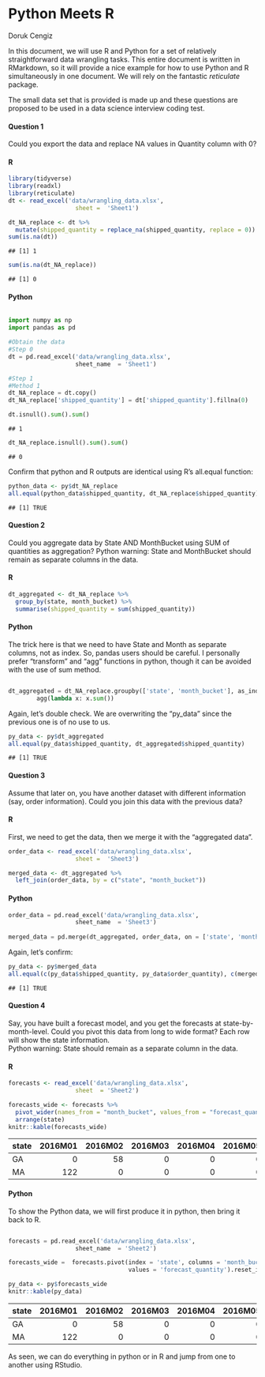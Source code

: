 Python Meets R
================
Doruk Cengiz

In this document, we will use R and Python for a set of relatively
straightforward data wrangling tasks. This entire document is written in
RMarkdown, so it will provide a nice example for how to use Python and R
simultaneously in one document. We will rely on the fantastic
*reticulate* package.

The small data set that is provided is made up and these questions are
proposed to be used in a data science interview coding test.

#### Question 1

Could you export the data and replace NA values in Quantity column with
0?

#### R

``` r
library(tidyverse)
library(readxl)
library(reticulate)
dt <- read_excel('data/wrangling_data.xlsx', 
                   sheet =  'Sheet1')

dt_NA_replace <- dt %>% 
  mutate(shipped_quantity = replace_na(shipped_quantity, replace = 0))
sum(is.na(dt))
```

    ## [1] 1

``` r
sum(is.na(dt_NA_replace))
```

    ## [1] 0

#### Python

``` python

import numpy as np
import pandas as pd

#Obtain the data
#Step 0
dt = pd.read_excel('data/wrangling_data.xlsx', 
                   sheet_name  = 'Sheet1')

#Step 1
#Method 1
dt_NA_replace = dt.copy()
dt_NA_replace['shipped_quantity'] = dt['shipped_quantity'].fillna(0)

dt.isnull().sum().sum()
```

    ## 1

``` python
dt_NA_replace.isnull().sum().sum()
```

    ## 0

Confirm that python and R outputs are identical using R’s all.equal
function:

``` r
python_data <- py$dt_NA_replace
all.equal(python_data$shipped_quantity, dt_NA_replace$shipped_quantity)
```

    ## [1] TRUE

#### Question 2

Could you aggregate data by State AND MonthBucket using SUM of
quantities as aggregation? Python warning: State and MonthBucket should
remain as separate columns in the data.

#### R

``` r
dt_aggregated <- dt_NA_replace %>% 
  group_by(state, month_bucket) %>% 
  summarise(shipped_quantity = sum(shipped_quantity))
```

#### Python

The trick here is that we need to have State and Month as separate
columns, not as index. So, pandas users should be careful. I personally
prefer “transform” and “agg” functions in python, though it can be
avoided with the use of sum method.

``` python

dt_aggregated = dt_NA_replace.groupby(['state', 'month_bucket'], as_index = False)[['shipped_quantity']].\
        agg(lambda x: x.sum())
```

Again, let’s double check. We are overwriting the “py\_data” since the
previous one is of no use to us.

``` r
py_data <- py$dt_aggregated
all.equal(py_data$shipped_quantity, dt_aggregated$shipped_quantity)
```

    ## [1] TRUE

#### Question 3

Assume that later on, you have another dataset with different
information (say, order information). Could you join this data with the
previous data?

#### R

First, we need to get the data, then we merge it with the “aggregated
data”.

``` r
order_data <- read_excel('data/wrangling_data.xlsx', 
                   sheet =  'Sheet3')

merged_data <- dt_aggregated %>% 
  left_join(order_data, by = c("state", "month_bucket"))
```

#### Python

``` python
order_data = pd.read_excel('data/wrangling_data.xlsx', 
                   sheet_name  = 'Sheet3')
                   
merged_data = pd.merge(dt_aggregated, order_data, on = ['state', 'month_bucket'], how = 'left')
```

Again, let’s confirm:

``` r
py_data <- py$merged_data
all.equal(c(py_data$shipped_quantity, py_data$order_quantity), c(merged_data$shipped_quantity, merged_data$order_quantity))
```

    ## [1] TRUE

#### Question 4

Say, you have built a forecast model, and you get the forecasts at
state-by-month-level. Could you pivot this data from long to wide
format? Each row will show the state information.  
Python warning: State should remain as a separate column in the data.

#### R

``` r
forecasts <- read_excel('data/wrangling_data.xlsx', 
                   sheet  = 'Sheet2')

forecasts_wide <- forecasts %>% 
  pivot_wider(names_from = "month_bucket", values_from = "forecast_quantity", id_cols = "state") %>% 
  arrange(state)
knitr::kable(forecasts_wide)
```

| state | 2016M01 | 2016M02 | 2016M03 | 2016M04 | 2016M05 | 2016M06 | 2016M07 | 2016M08 | 2016M09 | 2016M10 | 2016M11 | 2016M12 |
| :---- | ------: | ------: | ------: | ------: | ------: | ------: | ------: | ------: | ------: | ------: | ------: | ------: |
| GA    |       0 |      58 |       0 |       0 |       0 |       0 |       0 |      15 |       0 |       0 |       0 |       0 |
| MA    |     122 |       0 |       0 |       0 |       0 |       0 |       0 |       0 |       0 |       0 |      90 |       0 |

#### Python

To show the Python data, we will first produce it in python, then bring
it back to R.

``` python

forecasts = pd.read_excel('data/wrangling_data.xlsx', 
                   sheet_name  = 'Sheet2')

forecasts_wide =  forecasts.pivot(index = 'state', columns = 'month_bucket', 
                                  values = 'forecast_quantity').reset_index()
```

``` r
py_data <- py$forecasts_wide
knitr::kable(py_data)
```

| state | 2016M01 | 2016M02 | 2016M03 | 2016M04 | 2016M05 | 2016M06 | 2016M07 | 2016M08 | 2016M09 | 2016M10 | 2016M11 | 2016M12 |
| :---- | ------: | ------: | ------: | ------: | ------: | ------: | ------: | ------: | ------: | ------: | ------: | ------: |
| GA    |       0 |      58 |       0 |       0 |       0 |       0 |       0 |      15 |       0 |       0 |       0 |       0 |
| MA    |     122 |       0 |       0 |       0 |       0 |       0 |       0 |       0 |       0 |       0 |      90 |       0 |

As seen, we can do everything in python or in R and jump from one to
another using RStudio.
